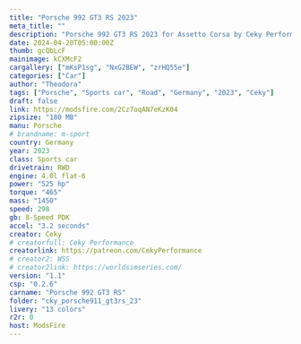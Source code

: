 ```yaml
---
title: "Porsche 992 GT3 RS 2023"
meta_title: ""
description: "Porsche 992 GT3 RS 2023 for Assetto Corsa by Ceky Performance"
date: 2024-04-20T05:00:00Z
thumb: gcQbLcF
mainimage: kCXMcF2
cargallery: ["mKsP1sg", "NxG2BEW", "zrHQ55e"]
categories: ["Car"]
author: "Theodora"
tags: ["Porsche", "Sports car", "Road", "Germany", "2023", "Ceky"]
draft: false
link: https://modsfire.com/2Cz7oqAN7eKzK04
zipsize: "180 MB"
manu: Porsche
# brandname: m-sport
country: Germany
year: 2023
class: Sports car
drivetrain: RWD
engine: 4.0l flat-6
power: "525 hp"
torque: "465"
mass: "1450"
speed: 298
gb: 8-Speed PDK
accel: "3.2 seconds"
creator: Ceky
# creatorfull: Ceky Performance
creatorlink: https://patreon.com/CekyPerformance
# creator2: WSS
# creator2link: https://worldsimseries.com/
version: "1.1"
csp: "0.2.6"
carname: "Porsche 992 GT3 RS"
folder: "cky_porsche911_gt3rs_23"
livery: "13 colors"
r2r: 0
host: ModsFire
---
```

